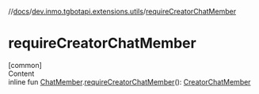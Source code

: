 //[docs](../../index.md)/[dev.inmo.tgbotapi.extensions.utils](index.md)/[requireCreatorChatMember](require-creator-chat-member.md)



# requireCreatorChatMember  
[common]  
Content  
inline fun [ChatMember](../dev.inmo.tgbotapi.types.ChatMember.abstracts/-chat-member/index.md).[requireCreatorChatMember](require-creator-chat-member.md)(): [CreatorChatMember](../dev.inmo.tgbotapi.types.ChatMember/-creator-chat-member/index.md)  



